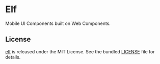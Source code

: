 # Elf

Mobile UI Components built on Web Components.

## License

[elf](https://github.com/allan2coder/elf) is released
under the MIT License. See the bundled [LICENSE](./LICENSE) file for details.
